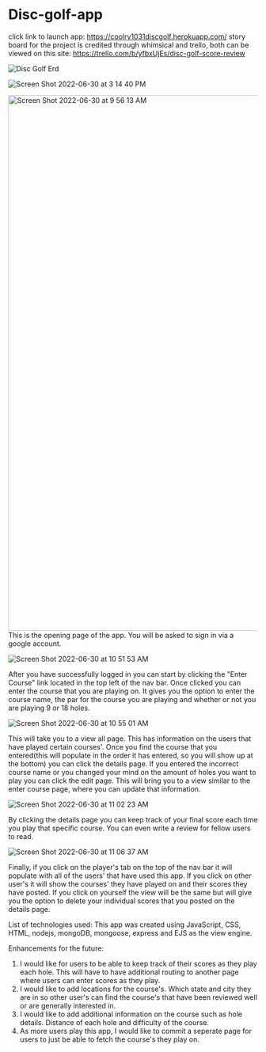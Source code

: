 # Disc-golf-app
click link to launch app: https://coolry1031discgolf.herokuapp.com/
story board for the project is credited through whimsical and trello, both can be viewed on this site: https://trello.com/b/yfbxUjEs/disc-golf-score-review

![Disc Golf Erd](https://user-images.githubusercontent.com/104323543/176714033-903c88fc-7be0-448f-abde-c27dc64af4e5.png)


![Screen Shot 2022-06-30 at 3 14 40 PM](https://user-images.githubusercontent.com/104323543/176759942-b1b9f586-82cf-483d-b7c4-5fb41e8dc41c.png)


<img width="1083" alt="Screen Shot 2022-06-30 at 9 56 13 AM" src="https://user-images.githubusercontent.com/104323543/176707216-98df8171-262f-43cb-94cd-ef784e58cb49.png">
This is the opening page of the app.  You will be asked to sign in via a google account. 

![Screen Shot 2022-06-30 at 10 51 53 AM](https://user-images.githubusercontent.com/104323543/176708659-c06bcadd-ab8c-4e30-98f0-42853696b716.png)

After you have successfully logged in you can start by clicking the "Enter Course" link located in the top left of the nav bar. Once clicked you can enter the course that you are playing on.  It gives you the option to enter the course name, the par for the course you are playing and whether or not you are playing 9 or 18 holes. 

![Screen Shot 2022-06-30 at 10 55 01 AM](https://user-images.githubusercontent.com/104323543/176709332-3913dbe9-b262-4956-bef8-0dd1e7ba5205.png)

This will take you to a view all page.  This has information on the users that have played certain courses'.  Once you find the course that you entered(this will populate in the order it has entered, so you will show up at the bottom) you can click the details page.  If you entered the incorrect course name or you changed your mind on the amount of holes you want to play you can click the edit page.  This will bring you to a view similar to the enter course page, where you can update that information.

![Screen Shot 2022-06-30 at 11 02 23 AM](https://user-images.githubusercontent.com/104323543/176711101-1d7b4781-7bb7-4096-8b13-4daf87213ede.png)

By clicking the details page you can keep track of your final score each time you play that specific course.  You can even write a review for fellow users to read.

![Screen Shot 2022-06-30 at 11 06 37 AM](https://user-images.githubusercontent.com/104323543/176711989-47076b24-7d40-4bf7-80fd-584f2dfc224f.png)
 
Finally, if you click on the player's tab on the top of the nav bar it will populate with all of the users' that have used this app.  If you click on other user's it will show the courses' they have played on and their scores they have posted.  If you click on yourself the view will be the same but will give you the option to delete your individual scores that you posted on the details page.

List of technologies used:
This app was created using JavaScript, CSS, HTML, nodejs, mongoDB, mongoose, express and EJS as the view engine.


Enhancements for the future:
1. I would like for users to be able to keep track of their scores as they play each hole.  This will have to have additional routing to another page where users can enter scores as they play.
2. I would like to add locations for the course's. Which state and city they are in so other user's can find the course's that have been reviewed well or are generally interested in.
3. I would like to add additional information on the course such as hole details.  Distance of each hole and difficulty of the course.
4. As more users play this app, I would like to commit a seperate page for users to just be able to fetch the course's they play on. 
